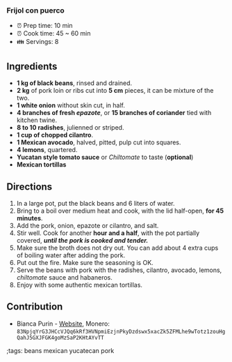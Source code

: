 ### Frijol con puerco

- :alarm_clock: Prep time: 10 min
- :alarm_clock: Cook time: 45 ~ 60 min
- :family: Servings: 8

## Ingredients

- **1 kg of black beans**, rinsed and drained.
- **2 kg** of pork loin or ribs cut into **5 cm** pieces, it can be mixture of the two.
- **1 white onion** without skin cut, in half.
- **4 branches of fresh _epazote_**, or **15 branches of coriander** tied with kitchen twine.
- **8 to 10 radishes**, julienned or striped.
- **1 cup of chopped cilantro**.
- **1 Mexican avocado**, halved, pitted, pulp cut into squares.
- **4 lemons**, quartered.
- **Yucatan style tomato sauce** or _Chiltomate_ to taste (**optional**)
- **Mexican tortillas**

## Directions

1. In a large pot, put the black beans and 6 liters of water.
2. Bring to a boil over medium heat and cook, with the lid half-open, **for 45 minutes**.
3. Add the pork, onion, epazote or cilantro, and salt.
4. Stir well. Cook for another **hour and a half**, with the pot partially covered, ***until the pork is cooked and tender.***
5. Make sure the broth does not dry out. You can add about 4 extra cups of boiling water after adding the pork.
6. Put out the fire. Make sure the seasoning is OK.
7. Serve the beans with pork with the radishes, cilantro, avocado, lemons, _chiltomate_ sauce and habaneros.
8. Enjoy with some authentic mexican tortillas.

## Contribution
- Bianca Purin - [Website](https://neur0rat.github.io), Monero: `83NpjqYrG3JHCcVJQq6kRf3HVNpmiEzjnPkyDzdswx5xacZk5ZFMLhe9wTotz1zouHgQahJ5GXJFGK4goMzSaP2KHtAYvTT`

;tags: beans mexican yucatecan pork
